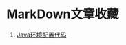 # MarkDown文章收藏
1. [Java环境配置代码](https://github.com/Brioal/Article_Collect/blob/master/Java%E7%8E%AF%E5%A2%83%E9%85%8D%E7%BD%AE.md)

